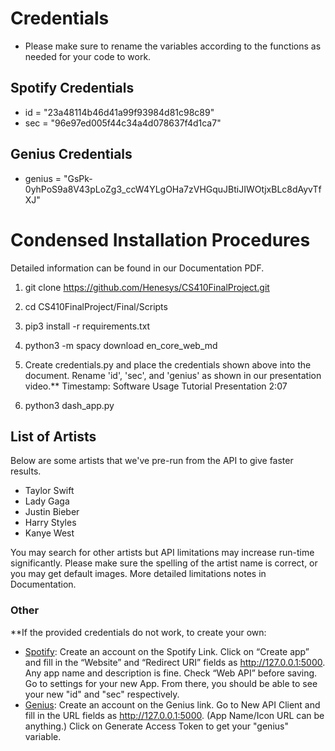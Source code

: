 # Credentials

- Please make sure to rename the variables according to the functions as needed for your code to work.

## Spotify Credentials
- id = "23a48114b46d41a99f93984d81c98c89"
- sec = "96e97ed005f44c34a4d078637f4d1ca7"

## Genius Credentials
- genius = "GsPk-0yhPoS9a8V43pLoZg3_ccW4YLgOHa7zVHGquJBtiJIWOtjxBLc8dAyvTfXJ"

# Condensed Installation Procedures
Detailed information can be found in our Documentation PDF.
1. git clone https://github.com/Henesys/CS410FinalProject.git
2. cd CS410FinalProject/Final/Scripts
3. pip3 install -r requirements.txt
4. python3 -m spacy download en_core_web_md
5. Create credentials.py and place the credentials shown above into the document. Rename 'id', 'sec', and 'genius' as shown in our presentation video.** Timestamp: Software Usage Tutorial Presentation 2:07

6. python3 dash_app.py

## List of Artists
Below are some artists that we've pre-run from the API to give faster results.
- Taylor Swift
- Lady Gaga
- Justin Bieber
- Harry Styles
- Kanye West

You may search for other artists but API limitations may increase run-time significantly.
Please make sure the spelling of the artist name is correct, or you may get default images.
More detailed limitations notes in Documentation.


### Other

**If the provided credentials do not work, to create your own:
- [Spotify](https://developer.spotify.com/dashboard): Create an account on the Spotify Link. Click on “Create app” and fill in the “Website” and “Redirect URI” fields as http://127.0.0.1:5000. Any app name and description is fine. Check “Web API” before saving. Go to settings for your new App. From there, you should be able to see your new "id" and "sec" respectively.
- [Genius](http://genius.com/api-clients): Create an account on the Genius link. Go to New API Client and fill in the URL fields as http://127.0.0.1:5000. (App Name/Icon URL can be anything.) Click on Generate Access Token to get your "genius" variable.